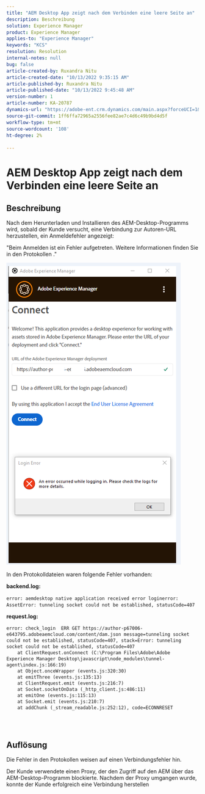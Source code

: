 ```yaml
---
title: "AEM Desktop App zeigt nach dem Verbinden eine leere Seite an"
description: Beschreibung
solution: Experience Manager
product: Experience Manager
applies-to: "Experience Manager"
keywords: "KCS"
resolution: Resolution
internal-notes: null
bug: false
article-created-by: Ruxandra Nitu
article-created-date: "10/13/2022 9:35:15 AM"
article-published-by: Ruxandra Nitu
article-published-date: "10/13/2022 9:45:48 AM"
version-number: 1
article-number: KA-20787
dynamics-url: "https://adobe-ent.crm.dynamics.com/main.aspx?forceUCI=1&pagetype=entityrecord&etn=knowledgearticle&id=86116b54-da4a-ed11-bba2-0022480866ad"
source-git-commit: 1ff6ffa72965a2556fee82ae7c4d6c49b9bd4d5f
workflow-type: tm+mt
source-wordcount: '108'
ht-degree: 2%

---
```


# AEM Desktop App zeigt nach dem Verbinden eine leere Seite an

## Beschreibung


Nach dem Herunterladen und Installieren des AEM-Desktop-Programms wird, sobald der Kunde versucht, eine Verbindung zur Autoren-URL herzustellen, ein Anmeldefehler angezeigt:

&quot;Beim Anmelden ist ein Fehler aufgetreten. Weitere Informationen finden Sie in den Protokollen .&quot;

![](assets/___9af7dcc5-db4a-ed11-bba2-0022480866ad___.png)

In den Protokolldateien waren folgende Fehler vorhanden:

<b>backend.log:</b>

`error: aemdesktop native application received error loginerror: AssetError: tunneling socket could not be established, statusCode=407`

<b>request.log:</b>




```
error: check_login  ERR GET https://author-p67006-e643795.adobeaemcloud.com/content/dam.json message=tunneling socket could not be established, statusCode=407, stack=Error: tunneling socket could not be established, statusCode=407
    at ClientRequest.onConnect (C:\Program Files\Adobe\Adobe Experience Manager Desktop\javascript\node_modules\tunnel-agent\index.js:166:19)
    at Object.onceWrapper (events.js:320:30)
    at emitThree (events.js:135:13)
    at ClientRequest.emit (events.js:216:7)
    at Socket.socketOnData (_http_client.js:486:11)
    at emitOne (events.js:115:13)
    at Socket.emit (events.js:210:7)
    at addChunk (_stream_readable.js:252:12), code=ECONNRESET
```


<br> 

## Auflösung


Die Fehler in den Protokollen weisen auf einen Verbindungsfehler hin.

Der Kunde verwendete einen Proxy, der den Zugriff auf den AEM über das AEM-Desktop-Programm blockierte. Nachdem der Proxy umgangen wurde, konnte der Kunde erfolgreich eine Verbindung herstellen
